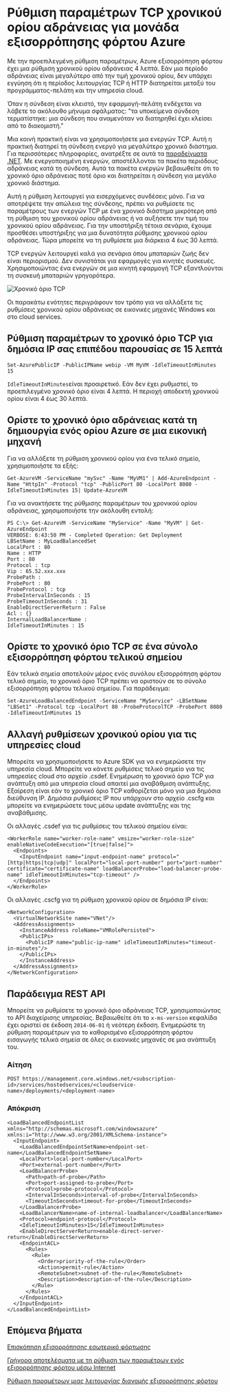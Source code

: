 <properties
   pageTitle="Ρύθμιση παραμέτρων του χρονικού ορίου αδράνειας TCP εξισορρόπησης φόρτου | Microsoft Azure"
   description="Ρύθμιση παραμέτρων του χρονικού ορίου αδράνειας TCP εξισορρόπησης φόρτου"
   services="load-balancer"
   documentationCenter="na"
   authors="sdwheeler"
   manager="carmonm"
   editor="" />
<tags
   ms.service="load-balancer"
   ms.devlang="na"
   ms.topic="article"
   ms.tgt_pltfrm="na"
   ms.workload="infrastructure-services"
   ms.date="10/24/2016"
   ms.author="sewhee" />

# <a name="configure-tcp-idle-timeout-settings-for-azure-load-balancer"></a>Ρύθμιση παραμέτρων TCP χρονικού ορίου αδράνειας για μονάδα εξισορρόπησης φόρτου Azure

Με την προεπιλεγμένη ρύθμιση παραμέτρων, Azure εξισορρόπηση φόρτου έχει μια ρύθμιση χρονικού ορίου αδράνειας 4 λεπτά. Εάν μια περίοδο αδράνειας είναι μεγαλύτερο από την τιμή χρονικού ορίου, δεν υπάρχει εγγύηση ότι η περίοδος λειτουργίας TCP ή HTTP διατηρείται μεταξύ του προγράμματος-πελάτη και την υπηρεσία cloud.

Όταν η σύνδεση είναι κλειστό, την εφαρμογή-πελάτη ενδέχεται να λάβετε το ακόλουθο μήνυμα σφάλματος: "τα υποκείμενα σύνδεση τερματίστηκε: μια σύνδεση που αναμενόταν να διατηρηθεί έχει κλείσει από το διακομιστή."

Μια κοινή πρακτική είναι να χρησιμοποιήσετε μια ενεργών TCP. Αυτή η πρακτική διατηρεί τη σύνδεση ενεργό για μεγαλύτερο χρονικό διάστημα. Για περισσότερες πληροφορίες, ανατρέξτε σε αυτά τα [παραδείγματα .NET](https://msdn.microsoft.com/library/system.net.servicepoint.settcpkeepalive.aspx). Με ενεργοποιημένη ενεργών, αποστέλλονται τα πακέτα περιόδους αδράνειας κατά τη σύνδεση. Αυτά τα πακέτα ενεργών βεβαιωθείτε ότι το χρονικό όριο αδράνειας ποτέ όριο και διατηρείται η σύνδεση για μεγάλο χρονικό διάστημα.

Αυτή η ρύθμιση λειτουργεί για εισερχόμενες συνδέσεις μόνο. Για να αποτρέψετε την απώλεια της σύνδεσης, πρέπει να ρυθμίσετε τις παραμέτρους των ενεργών TCP με ένα χρονικό διάστημα μικρότερη από τη ρύθμιση του χρονικού ορίου αδράνειας ή να αυξήσετε την τιμή του χρονικού ορίου αδράνειας. Για την υποστήριξη τέτοια σενάρια, έχουμε προσθέσει υποστήριξης για μια δυνατότητα ρύθμισης χρονικού ορίου αδράνειας. Τώρα μπορείτε να τη ρυθμίσετε μια διάρκεια 4 έως 30 λεπτά.

TCP ενεργών λειτουργεί καλά για σενάρια όπου μπαταριών ζωής δεν είναι περιορισμού. Δεν συνιστάται για εφαρμογές για κινητές συσκευές. Χρησιμοποιώντας ένα ενεργών σε μια κινητή εφαρμογή TCP εξαντλούνται τη συσκευή μπαταριών γρηγορότερα.

![Χρονικό όριο TCP](./media/load-balancer-tcp-idle-timeout/image1.png)

Οι παρακάτω ενότητες περιγράφουν τον τρόπο για να αλλάξετε τις ρυθμίσεις χρονικού ορίου αδράνειας σε εικονικές μηχανές Windows και στο cloud services.

## <a name="configure-the-tcp-timeout-for-your-instance-level-public-ip-to-15-minutes"></a>Ρύθμιση παραμέτρων το χρονικό όριο TCP για δημόσια IP σας επιπέδου παρουσίας σε 15 λεπτά

    Set-AzurePublicIP -PublicIPName webip -VM MyVM -IdleTimeoutInMinutes 15

`IdleTimeoutInMinutes`είναι προαιρετικό. Εάν δεν έχει ρυθμιστεί, το προεπιλεγμένο χρονικό όριο είναι 4 λεπτά. Η περιοχή αποδεκτή χρονικού ορίου είναι 4 έως 30 λεπτά.

## <a name="set-the-idle-timeout-when-creating-an-azure-endpoint-on-a-virtual-machine"></a>Ορίστε το χρονικό όριο αδράνειας κατά τη δημιουργία ενός ορίου Azure σε μια εικονική μηχανή

Για να αλλάξετε τη ρύθμιση χρονικού ορίου για ένα τελικό σημείο, χρησιμοποιήστε τα εξής:

    Get-AzureVM -ServiceName "mySvc" -Name "MyVM1" | Add-AzureEndpoint -Name "HttpIn" -Protocol "tcp" -PublicPort 80 -LocalPort 8080 -IdleTimeoutInMinutes 15| Update-AzureVM

Για να ανακτήσετε της ρύθμισης παραμέτρων του χρονικού ορίου αδράνειας, χρησιμοποιήστε την ακόλουθη εντολή:

    PS C:\> Get-AzureVM -ServiceName "MyService" -Name "MyVM" | Get-AzureEndpoint
    VERBOSE: 6:43:50 PM - Completed Operation: Get Deployment
    LBSetName : MyLoadBalancedSet
    LocalPort : 80
    Name : HTTP
    Port : 80
    Protocol : tcp
    Vip : 65.52.xxx.xxx
    ProbePath :
    ProbePort : 80
    ProbeProtocol : tcp
    ProbeIntervalInSeconds : 15
    ProbeTimeoutInSeconds : 31
    EnableDirectServerReturn : False
    Acl : {}
    InternalLoadBalancerName :
    IdleTimeoutInMinutes : 15

## <a name="set-the-tcp-timeout-on-a-load-balanced-endpoint-set"></a>Ορίστε το χρονικό όριο TCP σε ένα σύνολο εξισορρόπηση φόρτου τελικού σημείου

Εάν τελικά σημεία αποτελούν μέρος ενός συνόλου εξισορρόπηση φόρτου τελικό σημείο, το χρονικό όριο TCP πρέπει να οριστούν σε το σύνολο εξισορρόπηση φόρτου τελικού σημείου. Για παράδειγμα:

    Set-AzureLoadBalancedEndpoint -ServiceName "MyService" -LBSetName "LBSet1" -Protocol tcp -LocalPort 80 -ProbeProtocolTCP -ProbePort 8080 -IdleTimeoutInMinutes 15

## <a name="change-timeout-settings-for-cloud-services"></a>Αλλαγή ρυθμίσεων χρονικού ορίου για τις υπηρεσίες cloud

Μπορείτε να χρησιμοποιήσετε το Azure SDK για να ενημερώσετε την υπηρεσία cloud. Μπορείτε να κάνετε ρυθμίσεις τελικό σημείο για τις υπηρεσίες cloud στο αρχείο .csdef. Ενημέρωση το χρονικό όριο TCP για ανάπτυξη από μια υπηρεσία cloud απαιτεί μια αναβάθμιση ανάπτυξης. Εξαίρεση είναι εάν το χρονικό όριο TCP καθορίζεται μόνο για μια δημόσια διεύθυνση IP. Δημόσια ρυθμίσεις IP που υπάρχουν στο αρχείο .cscfg και μπορείτε να ενημερώσετε τους μέσω update ανάπτυξης και της αναβάθμισης.

Οι αλλαγές .csdef για τις ρυθμίσεις του τελικού σημείου είναι:

    <WorkerRole name="worker-role-name" vmsize="worker-role-size" enableNativeCodeExecution="[true|false]">
      <Endpoints>
        <InputEndpoint name="input-endpoint-name" protocol="[http|https|tcp|udp]" localPort="local-port-number" port="port-number" certificate="certificate-name" loadBalancerProbe="load-balancer-probe-name" idleTimeoutInMinutes="tcp-timeout" />
      </Endpoints>
    </WorkerRole>

Οι αλλαγές .cscfg για τη ρύθμιση χρονικού ορίου σε δημόσια IP είναι:

    <NetworkConfiguration>
      <VirtualNetworkSite name="VNet"/>
      <AddressAssignments>
        <InstanceAddress roleName="VMRolePersisted">
        <PublicIPs>
          <PublicIP name="public-ip-name" idleTimeoutInMinutes="timeout-in-minutes"/>
        </PublicIPs>
        </InstanceAddress>
      </AddressAssignments>
    </NetworkConfiguration>

## <a name="rest-api-example"></a>Παράδειγμα REST API

Μπορείτε να ρυθμίσετε το χρονικό όριο αδράνειας TCP, χρησιμοποιώντας το API διαχείρισης υπηρεσίας. Βεβαιωθείτε ότι το `x-ms-version` κεφαλίδα έχει οριστεί σε έκδοση `2014-06-01` ή νεότερη έκδοση. Ενημερώστε τη ρύθμιση παραμέτρων για το καθορισμένο εξισορρόπηση φόρτου εισαγωγής τελικά σημεία σε όλες οι εικονικές μηχανές σε μια ανάπτυξη του.

### <a name="request"></a>Αίτηση

    POST https://management.core.windows.net/<subscription-id>/services/hostedservices/<cloudservice-name>/deployments/<deployment-name>

### <a name="response"></a>Απόκριση

    <LoadBalancedEndpointList xmlns="http://schemas.microsoft.com/windowsazure" xmlns:i="http://www.w3.org/2001/XMLSchema-instance">
      <InputEndpoint>
        <LoadBalancedEndpointSetName>endpoint-set-name</LoadBalancedEndpointSetName>
        <LocalPort>local-port-number</LocalPort>
        <Port>external-port-number</Port>
        <LoadBalancerProbe>
          <Path>path-of-probe</Path>
          <Port>port-assigned-to-probe</Port>
          <Protocol>probe-protocol</Protocol>
          <IntervalInSeconds>interval-of-probe</IntervalInSeconds>
          <TimeoutInSeconds>timeout-for-probe</TimeoutInSeconds>
        </LoadBalancerProbe>
        <LoadBalancerName>name-of-internal-loadbalancer</LoadBalancerName>
        <Protocol>endpoint-protocol</Protocol>
        <IdleTimeoutInMinutes>15</IdleTimeoutInMinutes>
        <EnableDirectServerReturn>enable-direct-server-return</EnableDirectServerReturn>
        <EndpointACL>
          <Rules>
            <Rule>
              <Order>priority-of-the-rule</Order>
              <Action>permit-rule</Action>
              <RemoteSubnet>subnet-of-the-rule</RemoteSubnet>
              <Description>description-of-the-rule</Description>
            </Rule>
          </Rules>
        </EndpointACL>
      </InputEndpoint>
    </LoadBalancedEndpointList>

## <a name="next-steps"></a>Επόμενα βήματα

[Επισκόπηση εξισορρόπησης εσωτερικό φόρτωσης](load-balancer-internal-overview.md)

[Γρήγορα αποτελέσματα με τη ρύθμιση των παραμέτρων ενός εξισορρόπησης φόρτου μέσω Internet](load-balancer-get-started-internet-arm-ps.md)

[Ρύθμιση παραμέτρων μιας λειτουργίας διανομής εξισορρόπησης φόρτου](load-balancer-distribution-mode.md)
